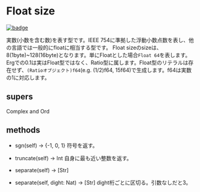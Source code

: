 # Float size

[![badge](https://img.shields.io/endpoint.svg?url=https%3A%2F%2Fgezf7g7pd5.execute-api.ap-northeast-1.amazonaws.com%2Fdefault%2Fsource_up_to_date%3Fowner%3Derg-lang%26repos%3Derg%26ref%3Dmain%26path%3Ddoc/EN/API/types/classes/Float.md%26commit_hash%3Dd15cbbf7b33df0f78a575cff9679d84c36ea3ab1)](https://gezf7g7pd5.execute-api.ap-northeast-1.amazonaws.com/default/source_up_to_date?owner=erg-lang&repos=erg&ref=main&path=doc/EN/API/types/classes/Float.md&commit_hash=d15cbbf7b33df0f78a575cff9679d84c36ea3ab1)

実数(小数を含む数)を表す型です。IEEE 754に準拠した浮動小数点数を表し、他の言語では一般的にfloatに相当する型です。
Float sizeのsizeは、8(1byte)~128(16byte)となります。単にFloatとした場合`Float 64`を表します。
Ergでの0.1は実はFloat型ではなく、Ratio型に属します。Float型のリテラルは存在せず、`(Ratioオブジェクト)f64`(e.g. (1/2)f64, 15f64)で生成します。f64は実数の1に対応します。

## supers

Complex and Ord

## methods

* sgn(self) -> {-1, 0, 1}
  符号を返す。

* truncate(self) -> Int
  自身に最も近い整数を返す。

* separate(self) -> [Str]
* separate(self, dight: Nat) -> [Str]
  dight桁ごとに区切る。引数なしだと3。
